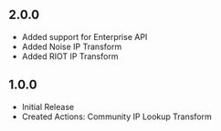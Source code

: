 ## 2.0.0
  - Added support for Enterprise API
  - Added Noise IP Transform
  - Added RIOT IP Transform

## 1.0.0
  - Initial Release
  - Created Actions: Community IP Lookup Transform
